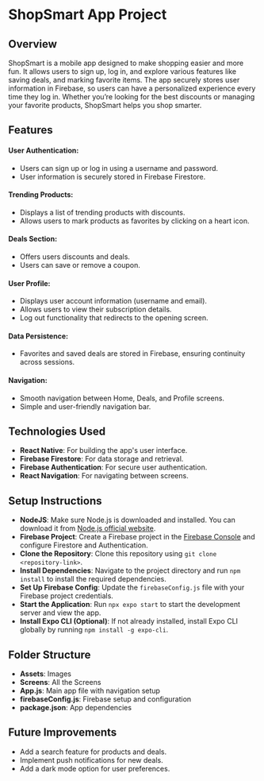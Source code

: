 # **ShopSmart App Project** 
## **Overview**
ShopSmart is a mobile app designed to make shopping easier and more fun. It allows users to sign up, log in, and explore various features like saving deals, and marking favorite items. The app securely stores user information in Firebase, so users can have a personalized experience every time they log in. Whether you’re looking for the best discounts or managing your favorite products, ShopSmart helps you shop smarter.
## **Features**
#### User Authentication:
- Users can sign up or log in using a username and password.
- User information is securely stored in Firebase Firestore.

#### Trending Products:
- Displays a list of trending products with discounts.
- Allows users to mark products as favorites by clicking on a heart icon.

#### Deals Section:
- Offers users discounts and deals.
- Users can save or remove a coupon.

#### User Profile:
- Displays user account information (username and email).
- Allows users to view their subscription details.
- Log out functionality that redirects to the opening screen.

#### Data Persistence:
- Favorites and saved deals are stored in Firebase, ensuring continuity across sessions.

#### Navigation:
- Smooth navigation between Home, Deals, and Profile screens.
- Simple and user-friendly navigation bar.
## **Technologies Used**
- **React Native**: For building the app's user interface.
- **Firebase Firestore**: For data storage and retrieval.
- **Firebase Authentication**: For secure user authentication.
- **React Navigation**: For navigating between screens.

## **Setup Instructions**

- **NodeJS**: Make sure Node.js is downloaded and installed. You can download it from [Node.js official website](https://nodejs.org/).
- **Firebase Project**: Create a Firebase project in the [Firebase Console](https://console.firebase.google.com/) and configure Firestore and Authentication.
- **Clone the Repository**: Clone this repository using `git clone <repository-link>`.
- **Install Dependencies**: Navigate to the project directory and run `npm install` to install the required dependencies.
- **Set Up Firebase Config**: Update the `firebaseConfig.js` file with your Firebase project credentials.
- **Start the Application**: Run `npx expo start` to start the development server and view the app.
- **Install Expo CLI (Optional)**: If not already installed, install Expo CLI globally by running `npm install -g expo-cli`.

## **Folder Structure**
- **Assets**: Images
- **Screens**: All the Screens
- **App.js**: Main app file with navigation setup
- **firebaseConfig.js**: Firebase setup and configuration
- **package.json**: App dependencies
  
## **Future Improvements**
- Add a search feature for products and deals.
- Implement push notifications for new deals.
- Add a dark mode option for user preferences.
